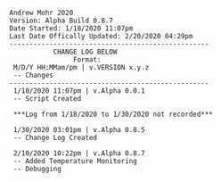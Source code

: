 ~~~~~~~~~~~~~~~~~~~~~~~~~~~~~~~~~~~~~~~~~~~~~~~~~~
Andrew Mohr 2020
Version: Alpha Build 0.8.7
Date Started: 1/18/2020 11:07pm
Last Date Offically Updated: 2/20/2020 04:29pm
--------------------------------------------------
           CHANGE LOG BELOW
                Format:
 M/D/Y HH:MMam/pm | v.VERSION x.y.z 
 -- Changes
--------------------------------------------------
 1/18/2020 11:07pm | v.Alpha 0.0.1 
 -- Script Created

 ***Log from 1/18/2020 to 1/30/2020 not recorded***

 1/30/2020 03:01pm | v.Alpha 0.8.5 
 -- Change Log Created
 
 2/10/2020 10:22pm | v.Alpha 0.8.7
 -- Added Temperature Monitoring
 -- Debugging
~~~~~~~~~~~~~~~~~~~~~~~~~~~~~~~~~~~~~~~~~~~~~~~~~~

